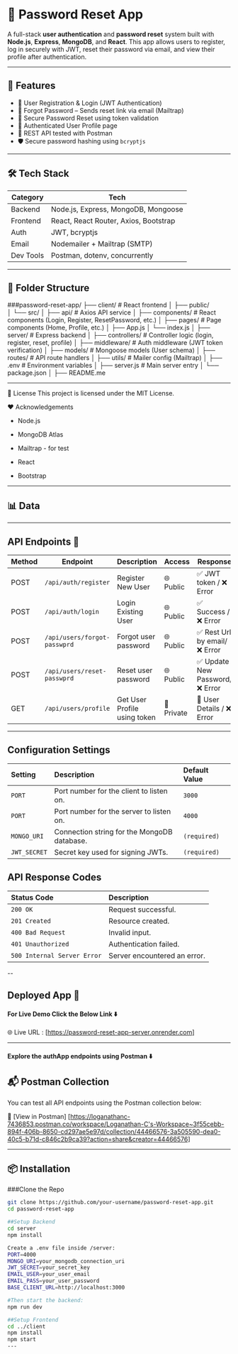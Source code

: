 # 🔐 Password Reset App

A full-stack **user authentication** and **password reset** system built with **Node.js**, **Express**, **MongoDB**, and **React**. This app allows users to register, log in securely with JWT, reset their password via email, and view their profile after authentication.

---

## 🚀 Features

- 🔐 User Registration & Login (JWT Authentication)
- 📧 Forgot Password – Sends reset link via email (Mailtrap)
- 🔄 Secure Password Reset using token validation
- 👤 Authenticated User Profile page
- 🧪 REST API tested with Postman
- 🛡️ Secure password hashing using `bcryptjs`

---

## 🛠️ Tech Stack

| Category   | Tech                               |
|------------|------------------------------------|
| Backend    | Node.js, Express, MongoDB, Mongoose |
| Frontend   | React, React Router, Axios, Bootstrap |
| Auth       | JWT, bcryptjs                      |
| Email      | Nodemailer + Mailtrap (SMTP)       |
| Dev Tools  | Postman, dotenv, concurrently      |

---

## 📂 Folder Structure

###password-reset-app/
├── client/                      # React frontend
│   ├── public/                 
│   └── src/
│       ├── api/                # Axios API service
│       ├── components/         # React components (Login, Register, ResetPassword, etc.)
│       ├── pages/              # Page components (Home, Profile, etc.)
│       ├── App.js
│       └── index.js
│
├── server/                     # Express backend
│   ├── controllers/            # Controller logic (login, register, reset, profile)
│   ├── middleware/             # Auth middleware (JWT token verification)
│   ├── models/                 # Mongoose models (User schema)
│   ├── routes/                 # API route handlers
│   ├── utils/                  # Mailer config (Mailtrap)
│   ├── .env                    # Environment variables
│   ├── server.js               # Main server entry
│   └── package.json
│
├── README.me


---

📝 License
This project is licensed under the MIT License.

❤️ Acknowledgements
- Node.js

- MongoDB Atlas

- Mailtrap - for test

- React

- Bootstrap
---
## 📊 Data
---

## API Endpoints 📮

| Method | Endpoint                    | Description                  | Access       | Response                           |
|--------|-----------------------------|------------------------------|--------------|------------------------------------|
| POST   | `/api/auth/register`        | Register New User            | 🌐 Public    | ✅ JWT token / ❌ Error           |
| POST   | `/api/auth/login`           | Login Existing User          | 🌐 Public    | ✅ Success / ❌ Error             |
| POST   | `/api/users/forgot-passwprd`| Forgot user password         | 🌐 Public    | ✅ Rest Url by email/ ❌ Error    |
| POST   | `/api/users/reset-passwprd` | Reset user password          | 🌐 Public    | ✅ Update New Password/ ❌ Error  |
| GET    | `/api/users/profile`        | Get User Profile using token | 🔐 Private   | 🔐 User Details / ❌ Error        |
---

## Configuration Settings

| Setting       | Description                                  | Default Value |
| :------------ | :------------------------------------------- | :------------ |
| `PORT`        | Port number for the client to listen on.     | `3000`        |
| `PORT`        | Port number for the server to listen on.     | `4000`        |
| `MONGO_URI`   | Connection string for the MongoDB database.  | `(required)`  |
| `JWT_SECRET`  | Secret key used for signing JWTs.            | `(required)`  |

## API Response Codes

| Status Code | Description           |
| :---------- | :-------------------- |
| `200 OK`    | Request successful.   |
| `201 Created` | Resource created.     |
| `400 Bad Request` | Invalid input.        |
| `401 Unauthorized` | Authentication failed. |
| `500 Internal Server Error` | Server encountered an error. |

--

## Deployed App 🚀

#### For Live Demo Click the Below Link ⬇️ <br/>

🌐 Live URL : [https://password-reset-app-server.onrender.com]

---

#### Explore the authApp endpoints using Postman ⬇️ <br/>

## 📬 Postman Collection

You can test all API endpoints using the Postman collection below:

🔗 [View in Postman] [https://loganathanc-7436853.postman.co/workspace/Loganathan-C's-Workspace~3f55cebb-894f-406b-8650-cd297ae5e97d/collection/44466576-3a505590-dea0-40c5-b71d-c846c2b9ca39?action=share&creator=44466576]



---


## 📦 Installation

###Clone the Repo

```bash
git clone https://github.com/your-username/password-reset-app.git
cd password-reset-app

##Setup Backend
cd server
npm install

Create a .env file inside /server:
PORT=4000
MONGO_URI=your_mongodb_connection_uri
JWT_SECRET=your_secret_key
EMAIL_USER=your_user_email
EMAIL_PASS=your_user_password
BASE_CLIENT_URL=http://localhost:3000

#Then start the backend:
npm run dev

##Setup Frontend
cd ../client
npm install
npm start
---
